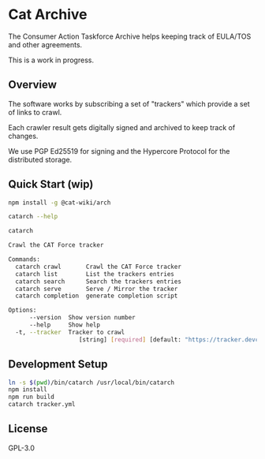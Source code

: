 # Cat Archive

The Consumer Action Taskforce Archive helps keeping track of EULA/TOS and other agreements.

This is a work in progress.

## Overview

The software works by subscribing a set of "trackers" which provide a set of links to crawl.

Each crawler result gets digitally signed and archived to keep track of changes.

We use PGP Ed25519 for signing and the Hypercore Protocol for the distributed storage.

## Quick Start (wip)

```bash
npm install -g @cat-wiki/arch

catarch --help
```

```bash
catarch

Crawl the CAT Force tracker

Commands:
  catarch crawl       Crawl the CAT Force tracker                      [default]
  catarch list        List the trackers entries
  catarch search      Search the trackers entries
  catarch serve       Serve / Mirror the tracker
  catarch completion  generate completion script

Options:
      --version  Show version number                                   [boolean]
      --help     Show help                                             [boolean]
  -t, --tracker  Tracker to crawl
                    [string] [required] [default: "https://tracker.devcat.wiki"]
```


## Development Setup

```bash
ln -s $(pwd)/bin/catarch /usr/local/bin/catarch
npm install
npm run build
catarch tracker.yml
```

## License

GPL-3.0

